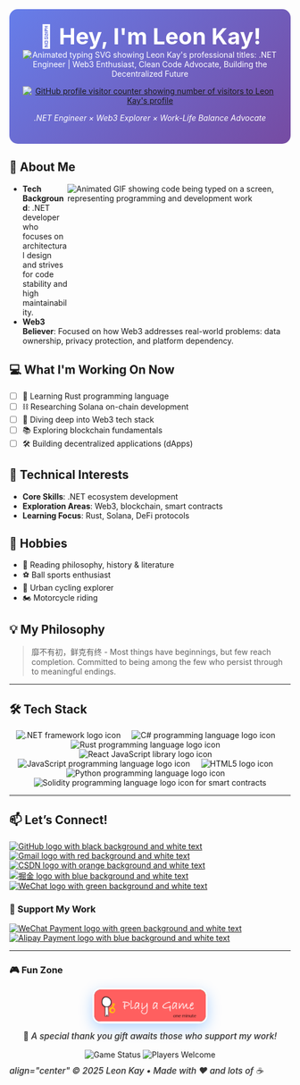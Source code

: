 <div align="center" style="background: linear-gradient(135deg, #667eea 0%, #764ba2 100%); padding: 1.5rem; border-radius: 15px; margin: 1rem 0; color: white;">
<h1 style="font-size: 2.5rem; margin: 0;">👋 Hey, I'm Leon Kay!</h1>

<img src="https://readme-typing-svg.herokuapp.com?font=Fira+Code&pause=1000&color=00D9FF&center=true&vCenter=true&width=435&lines=.NET+Engineer+%7C+Web3+Enthusiast;Clean+Code+Advocate;Building+the+Decentralized+Future" alt="Animated typing SVG showing Leon Kay's professional titles: .NET Engineer | Web3 Enthusiast, Clean Code Advocate, Building the Decentralized Future" />

<a href="https://github.com/leonkay"><img src="https://komarev.com/ghpvc/?username=leonkay&color=5865f2" alt="GitHub profile visitor counter showing number of visitors to Leon Kay's profile" /></a>

*.NET Engineer × Web3 Explorer × Work-Life Balance Advocate*
</div>

## 🚀 About Me
<img align="right" alt="Animated GIF showing code being typed on a screen, representing programming and development work" src="https://github.com/abhisheknaiidu/abhisheknaiidu/blob/master/code.gif?raw=true" width="400" height="250" />

- **Tech Background**: .NET developer who focuses on architectural design and strives for code stability and high maintainability.
- **Web3 Believer**: Focused on how Web3 addresses real-world problems: data ownership, privacy protection, and platform dependency.

## 💻 What I'm Working On Now
- [ ] 🦀 Learning Rust programming language
- [ ] ⛓️ Researching Solana on-chain development
- [ ] 🔧 Diving deep into Web3 tech stack
- [ ] 📚 Exploring blockchain fundamentals
- [ ] 🛠️ Building decentralized applications (dApps)

## 🎯 Technical Interests
- **Core Skills**: .NET ecosystem development
- **Exploration Areas**: Web3, blockchain, smart contracts
- **Learning Focus**: Rust, Solana, DeFi protocols

## 🌱 Hobbies
- 📖 Reading philosophy, history & literature
- ⚽ Ball sports enthusiast
- 🚴 Urban cycling explorer
- 🏍️ Motorcycle riding

## 💡 My Philosophy
> 靡不有初，鲜克有终 - Most things have beginnings, but few reach completion. Committed to being among the few who persist through to meaningful endings.
---

## 🛠️ Tech Stack
<div align="center">
  <img src="https://cdn.jsdelivr.net/gh/devicons/devicon/icons/dot-net/dot-net-original.svg" height="30" alt=".NET framework logo icon" />
  <img width="12" />
  <img src="https://cdn.jsdelivr.net/gh/devicons/devicon/icons/csharp/csharp-original.svg" height="30" alt="C# programming language logo icon" />
  <img width="12" />
  <img src="https://cdn.jsdelivr.net/gh/devicons/devicon/icons/rust/rust-original.svg" height="30" alt="Rust programming language logo icon" />
  <img width="12" />
  <img src="https://cdn.jsdelivr.net/gh/devicons/devicon/icons/react/react-original.svg" height="30" alt="React JavaScript library logo icon" />
  <img width="12" />
  <img src="https://cdn.jsdelivr.net/gh/devicons/devicon/icons/javascript/javascript-original.svg" height="30" alt="JavaScript programming language logo icon" />
  <img width="12" />
  <img src="https://cdn.jsdelivr.net/gh/devicons/devicon/icons/html5/html5-original.svg" height="30" alt="HTML5 logo icon" />
  <img width="12" />
  <img src="https://cdn.jsdelivr.net/gh/devicons/devicon/icons/python/python-original.svg" height="30" alt="Python programming language logo icon" />
  <img width="12" />
  <img src="https://cdn.jsdelivr.net/gh/devicons/devicon/icons/solidity/solidity-original.svg" height="30" alt="Solidity programming language logo icon for smart contracts" />
</div>

---


## 📫 Let’s Connect!

[![GitHub logo with black background and white text](https://img.shields.io/badge/GitHub-100000?style=for-the-badge&logo=github&logoColor=white)](https://github.com/leonkay)
[![Gmail logo with red background and white text](https://img.shields.io/badge/Gmail-D14836?style=for-the-badge&logo=gmail&logoColor=white)](mailto:leonkay@gmail.com)
[![CSDN logo with orange background and white text](https://img.shields.io/badge/CSDN-FC5531?style=for-the-badge&logo=csdn&logoColor=white)](https://blog.csdn.net/weixin_58043003)
[![掘金 logo with blue background and white text](https://img.shields.io/badge/%E6%8E%98%E9%87%91-007FFF?style=for-the-badge&logo=juejin&logoColor=white)](https://juejin.cn/user/2469950368518779)
[![WeChat logo with green background and white text](https://img.shields.io/badge/WeChat-07C160?style=for-the-badge&logo=wechat&logoColor=white)](./Images/wechat.jpg)

### 💝 Support My Work

[![WeChat Payment logo with green background and white text](https://img.shields.io/badge/%E5%BE%AE%E4%BF%A1%E8%B5%9E%E8%B5%8F-07C160?style=for-the-badge&logo=wechat&logoColor=white)](./Images/wechatpayment.jpg)
[![Alipay Payment logo with blue background and white text](https://img.shields.io/badge/%E6%94%AF%E4%BB%98%E5%AE%9D%E6%89%93%E8%B5%8F-1677FF?style=for-the-badge&logo=alipay&logoColor=white)](./Images/zfbpayment.jpg)

------

### 🎮 Fun Zone

<div align="center">
  <a href="https://leon-kay.github.io/game.html" target="_blank" rel="noopener noreferrer">
    <img src="./Images/playagame.png" 
         alt="Play a Game with Me" 
         width="200px" 
         style="border-radius: 15px; 
                box-shadow: 0 8px 25px rgba(0,123,255,0.3); 
                transition: all 0.4s ease; 
                cursor: pointer;
                border: 3px solid transparent;
                background: linear-gradient(45deg, #007bff, #28a745) padding-box;" 
         onmouseover="this.style.transform='scale(1.08) rotate(2deg)'; 
                     this.style.boxShadow='0 12px 35px rgba(0,123,255,0.5)';" 
         onmouseout="this.style.transform='scale(1.0) rotate(0deg)'; 
                    this.style.boxShadow='0 8px 25px rgba(0,123,255,0.3)';" />
  </a>
  
  <br>

  <p style="font-size: 1.1em; 
            color: #333; 
            font-weight: 500; 
            margin: 10px 0; 
            text-shadow: 1px 1px 2px rgba(0,0,0,0.1);">
    🎁 <em>A special thank you gift awaits those who support my work!</em>
  </p>
  
  <div style="margin-top: 15px;">
    <img src="https://img.shields.io/badge/Status-Online-success?style=for-the-badge&logo=statuspage&logoColor=white" alt="Game Status" />
    <img src="https://img.shields.io/badge/Players-Welcome-blue?style=for-the-badge&logo=gamepad&logoColor=white" alt="Players Welcome" />
  </div>
</div>
<p style="font-size: 1.1em; 
            color: #333; 
            font-weight: 500; 
            margin: 10px 0; 
            text-shadow: 1px 1px 2px rgba(0,0,0,0.1);">
     <em> align="center" © 2025 Leon Kay • Made with ❤️ and lots of ☕</em>
  </p>
 

